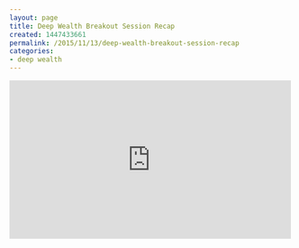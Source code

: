 ```yaml
---
layout: page
title: Deep Wealth Breakout Session Recap
created: 1447433661
permalink: /2015/11/13/deep-wealth-breakout-session-recap
categories:
- deep wealth
---
```

<p><iframe allowfullscreen="" frameborder="0" height="281" src="https://www.youtube.com/embed/T4uGdpge_Vw" width="500"></iframe></p>
